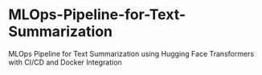 # MLOps-Pipeline-for-Text-Summarization
MLOps Pipeline for Text Summarization using Hugging Face Transformers with CI/CD and Docker Integration
